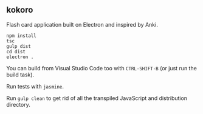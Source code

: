 ## kokoro
Flash card application built on Electron and inspired by Anki.

	npm install
	tsc
	gulp dist
	cd dist
	electron .

You can build from Visual Studio Code too with `CTRL-SHIFT-B` (or just run the build task).

Run tests with `jasmine`.

Run `gulp clean` to get rid of all the transpiled JavaScript and distribution
directory. 


